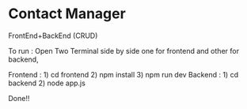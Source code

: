 # Contact Manager

FrontEnd+BackEnd (CRUD) 

To run :
Open Two Terminal side by side one for frontend and other for backend,

Frontend : 1) cd frontend
           2) npm install 
           3) npm run dev
Backend :  1) cd backend
           2) node app.js


Done!!
